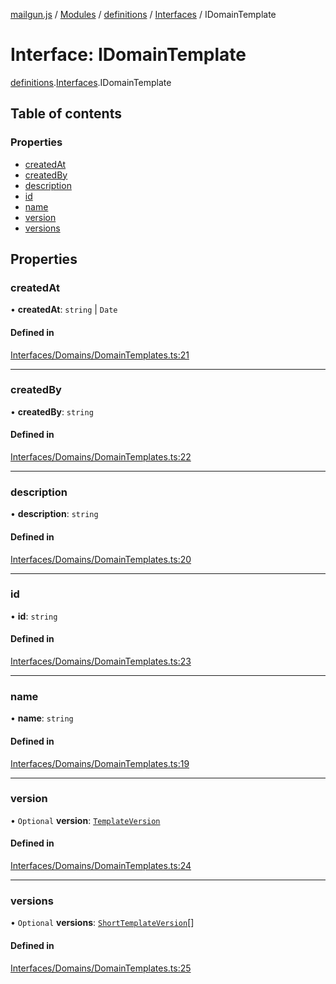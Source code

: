[mailgun.js](../README.md) / [Modules](../modules.md) / [definitions](../modules/definitions.md) / [Interfaces](../modules/definitions.Interfaces.md) / IDomainTemplate

# Interface: IDomainTemplate

[definitions](../modules/definitions.md).[Interfaces](../modules/definitions.Interfaces.md).IDomainTemplate

## Table of contents

### Properties

- [createdAt](definitions.Interfaces.IDomainTemplate.md#createdat)
- [createdBy](definitions.Interfaces.IDomainTemplate.md#createdby)
- [description](definitions.Interfaces.IDomainTemplate.md#description)
- [id](definitions.Interfaces.IDomainTemplate.md#id)
- [name](definitions.Interfaces.IDomainTemplate.md#name)
- [version](definitions.Interfaces.IDomainTemplate.md#version)
- [versions](definitions.Interfaces.IDomainTemplate.md#versions)

## Properties

### createdAt

• **createdAt**: `string` \| `Date`

#### Defined in

[Interfaces/Domains/DomainTemplates.ts:21](https://github.com/mailgun/mailgun.js/blob/460665c/lib/Interfaces/Domains/DomainTemplates.ts#L21)

___

### createdBy

• **createdBy**: `string`

#### Defined in

[Interfaces/Domains/DomainTemplates.ts:22](https://github.com/mailgun/mailgun.js/blob/460665c/lib/Interfaces/Domains/DomainTemplates.ts#L22)

___

### description

• **description**: `string`

#### Defined in

[Interfaces/Domains/DomainTemplates.ts:20](https://github.com/mailgun/mailgun.js/blob/460665c/lib/Interfaces/Domains/DomainTemplates.ts#L20)

___

### id

• **id**: `string`

#### Defined in

[Interfaces/Domains/DomainTemplates.ts:23](https://github.com/mailgun/mailgun.js/blob/460665c/lib/Interfaces/Domains/DomainTemplates.ts#L23)

___

### name

• **name**: `string`

#### Defined in

[Interfaces/Domains/DomainTemplates.ts:19](https://github.com/mailgun/mailgun.js/blob/460665c/lib/Interfaces/Domains/DomainTemplates.ts#L19)

___

### version

• `Optional` **version**: [`TemplateVersion`](../modules/definitions.md#templateversion)

#### Defined in

[Interfaces/Domains/DomainTemplates.ts:24](https://github.com/mailgun/mailgun.js/blob/460665c/lib/Interfaces/Domains/DomainTemplates.ts#L24)

___

### versions

• `Optional` **versions**: [`ShortTemplateVersion`](../modules/definitions.md#shorttemplateversion)[]

#### Defined in

[Interfaces/Domains/DomainTemplates.ts:25](https://github.com/mailgun/mailgun.js/blob/460665c/lib/Interfaces/Domains/DomainTemplates.ts#L25)
